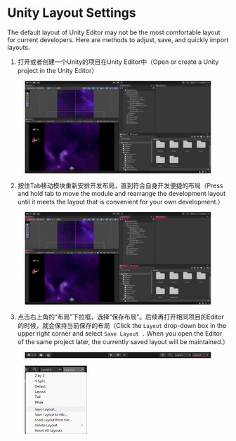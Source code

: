 # Unity Layout Settings

The default layout of Unity Editor may not be the most comfortable layout for current developers. Here are methods to adjust, save, and quickly import layouts.

1. 打开或者创建一个Unity的项目在Unity Editor中（Open or create a Unity project in the Unity Editor）

<figure><img src="../.gitbook/assets/屏幕截图 2023-12-09 131919.png" alt="Unity Editor Layout" width="563"><figcaption></figcaption></figure>

2. 按住Tab移动模块重新安排开发布局，直到符合自身开发便捷的布局（Press and hold tab to move the module and rearrange the development layout until it meets the layout that is convenient for your own development.）

<figure><img src="../.gitbook/assets/屏幕截图 2023-12-09 131919 - 1.png" alt="Unity Editor Layout Moving" width="563"><figcaption></figcaption></figure>

3. 点击右上角的“布局”下拉框，选择“保存布局”。后续再打开相同项目的Editor的时候，就会保持当前保存的布局（Click the `Layout` drop-down box in the upper right corner and select `Save Layout .` When you open the Editor of the same project later, the currently saved layout will be maintained.）

<figure><img src="../.gitbook/assets/unity-toolbar.png" alt=""><figcaption></figcaption></figure>

<figure><img src="../.gitbook/assets/屏幕截图 2023-12-09 100251.png" alt="Unity Editor Save Layout" width="141"><figcaption></figcaption></figure>
